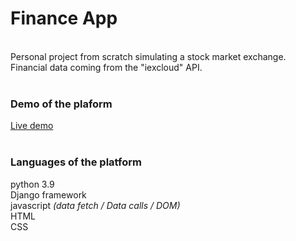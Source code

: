 # Finance App
</br>Personal project from scratch simulating a stock market exchange.
</br>Financial data coming from the "iexcloud" API.
</br></br>
### Demo of the plaform
[Live demo](http://finapps.pythonanywhere.com)
</br></br>
### Languages of the platform
python 3.9
</br>Django framework
</br>javascript <i>(data fetch / Data calls / DOM)</i>
</br>HTML
</br>CSS
</br>

